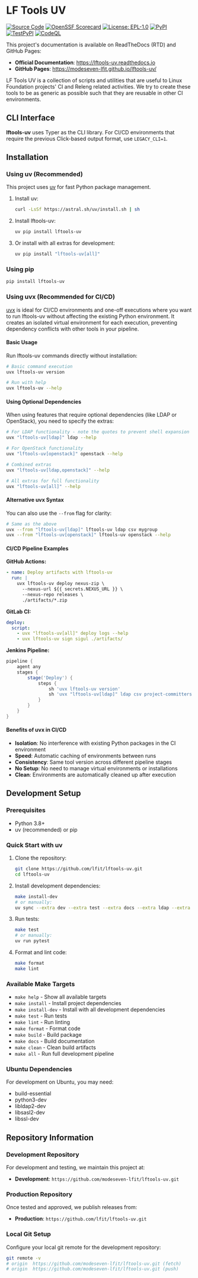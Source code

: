 <!--
SPDX-License-Identifier: EPL-1.0
SPDX-FileCopyrightText: 2025 The Linux Foundation
-->

# LF Tools UV

[![Source Code](https://img.shields.io/badge/GitHub-100000?logo=github&logoColor=white&color=blue)](https://github.com/modeseven-lfit/lftools-uv)
[![OpenSSF Scorecard](https://api.securityscorecards.dev/projects/github.com/modeseven-lfit/lftools-uv/badge)](https://scorecard.dev/viewer/?uri=github.com/modeseven-lfit/lftools-uv)
[![License: EPL-1.0](https://img.shields.io/badge/License-EPL--1.0-blue.svg)](https://www.eclipse.org/legal/epl-v10.html)
[![PyPI](https://img.shields.io/pypi/v/lftools-uv.svg?label=PyPi)](https://pypi.org/project/lftools-uv/)
[![TestPyPI](https://img.shields.io/pypi/v/lftools-uv.svg?label=TestPyPi&pypiBaseUrl=https://test.pypi.org)](https://test.pypi.org/project/lftools-uv/)
[![CodeQL](https://github.com/modeseven-lfit/lftools-uv/actions/workflows/codeql.yml/badge.svg)](https://github.com/modeseven-lfit/lftools-uv/actions/workflows/codeql.yml)

This project's documentation is available on ReadTheDocs (RTD) and GitHub Pages:

- **Official Documentation**: <https://lftools-uv.readthedocs.io>
- **GitHub Pages**: <https://modeseven-lfit.github.io/lftools-uv/>

LF Tools UV is a collection of scripts and utilities that are useful to Linux
Foundation projects' CI and Releng related activities. We try to create
these tools to be as generic as possible such that they are reusable in other
CI environments.

## CLI Interface

**lftools-uv** uses Typer as the CLI library. For CI/CD environments that
require the previous Click-based output format, use `LEGACY_CLI=1`.

## Installation

### Using uv (Recommended)

This project uses [uv](https://docs.astral.sh/uv/) for fast Python package management.

1. Install uv:

   ```bash
   curl -LsSf https://astral.sh/uv/install.sh | sh
   ```

2. Install lftools-uv:

   ```bash
   uv pip install lftools-uv
   ```

3. Or install with all extras for development:

   ```bash
   uv pip install "lftools-uv[all]"
   ```

### Using pip

```bash
pip install lftools-uv
```

### Using uvx (Recommended for CI/CD)

[uvx](https://docs.astral.sh/uv/guides/tools/) is ideal for CI/CD environments
and one-off executions where you want to run lftools-uv without affecting the
existing Python environment. It creates an isolated virtual environment for
each execution, preventing dependency conflicts with other tools in your pipeline.

#### Basic Usage

Run lftools-uv commands directly without installation:

```bash
# Basic command execution
uvx lftools-uv version

# Run with help
uvx lftools-uv --help
```

#### Using Optional Dependencies

When using features that require optional dependencies (like LDAP or
OpenStack), you need to specify the extras:

```bash
# For LDAP functionality - note the quotes to prevent shell expansion
uvx "lftools-uv[ldap]" ldap --help

# For OpenStack functionality
uvx "lftools-uv[openstack]" openstack --help

# Combined extras
uvx "lftools-uv[ldap,openstack]" --help

# All extras for full functionality
uvx "lftools-uv[all]" --help
```

#### Alternative uvx Syntax

You can also use the `--from` flag for clarity:

```bash
# Same as the above
uvx --from "lftools-uv[ldap]" lftools-uv ldap csv mygroup
uvx --from "lftools-uv[openstack]" lftools-uv openstack --help
```

#### CI/CD Pipeline Examples

**GitHub Actions:**

```yaml
- name: Deploy artifacts with lftools-uv
  run: |
    uvx lftools-uv deploy nexus-zip \
      --nexus-url ${{ secrets.NEXUS_URL }} \
      --nexus-repo releases \
      ./artifacts/*.zip
```

**GitLab CI:**

```yaml
deploy:
  script:
    - uvx "lftools-uv[all]" deploy logs --help
    - uvx lftools-uv sign sigul ./artifacts/
```

**Jenkins Pipeline:**

```groovy
pipeline {
    agent any
    stages {
        stage('Deploy') {
            steps {
                sh 'uvx lftools-uv version'
                sh 'uvx "lftools-uv[ldap]" ldap csv project-committers'
            }
        }
    }
}
```

#### Benefits of uvx in CI/CD

- **Isolation**: No interference with existing Python packages in the CI environment
- **Speed**: Automatic caching of environments between runs
- **Consistency**: Same tool version across different pipeline stages
- **No Setup**: No need to manage virtual environments or installations
- **Clean**: Environments are automatically cleaned up after execution

## Development Setup

### Prerequisites

- Python 3.8+
- uv (recommended) or pip

### Quick Start with uv

1. Clone the repository:

   ```bash
   git clone https://github.com/lfit/lftools-uv.git
   cd lftools-uv
   ```

2. Install development dependencies:

   ```bash
   make install-dev
   # or manually:
   uv sync --extra dev --extra test --extra docs --extra ldap --extra openstack
   ```

3. Run tests:

   ```bash
   make test
   # or manually:
   uv run pytest
   ```

4. Format and lint code:

   ```bash
   make format
   make lint
   ```

### Available Make Targets

- `make help` - Show all available targets
- `make install` - Install project dependencies
- `make install-dev` - Install with all development dependencies
- `make test` - Run tests
- `make lint` - Run linting
- `make format` - Format code
- `make build` - Build package
- `make docs` - Build documentation
- `make clean` - Clean build artifacts
- `make all` - Run full development pipeline

### Ubuntu Dependencies

For development on Ubuntu, you may need:

- build-essential
- python3-dev
- libldap2-dev
- libsasl2-dev
- libssl-dev

## Repository Information

### Development Repository

For development and testing, we maintain this project at:

- **Development**: `https://github.com/modeseven-lfit/lftools-uv.git`

### Production Repository

Once tested and approved, we publish releases from:

- **Production**: `https://github.com/lfit/lftools-uv.git`

### Local Git Setup

Configure your local git remote for the development repository:

```bash
git remote -v
# origin  https://github.com/modeseven-lfit/lftools-uv.git (fetch)
# origin  https://github.com/modeseven-lfit/lftools-uv.git (push)
```
